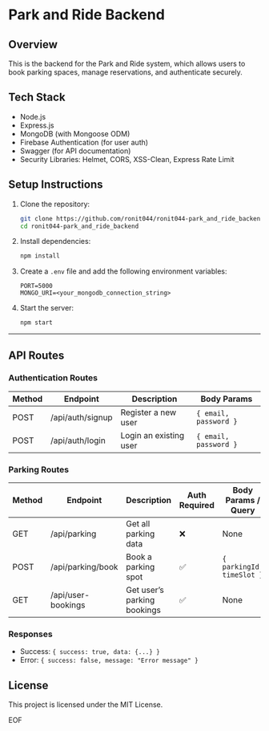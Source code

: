 # Park and Ride Backend

## Overview
This is the backend for the Park and Ride system, which allows users to book parking spaces, manage reservations, and authenticate securely.

## Tech Stack
- Node.js
- Express.js
- MongoDB (with Mongoose ODM)
- Firebase Authentication (for user auth)
- Swagger (for API documentation)
- Security Libraries: Helmet, CORS, XSS-Clean, Express Rate Limit

## Setup Instructions
1. Clone the repository:
   
   ```sh
   git clone https://github.com/ronit044/ronit044-park_and_ride_backend.git
   cd ronit044-park_and_ride_backend
   ```

2. Install dependencies:
   
   ```sh
   npm install
   ```

3. Create a `.env` file and add the following environment variables:
   
   ```env
   PORT=5000
   MONGO_URI=<your_mongodb_connection_string>
   ```

4. Start the server:
   
   ```sh
   npm start
   ```

---

## API Routes

### Authentication Routes
| Method | Endpoint       | Description          | Body Params |
|--------|---------------|----------------------|-------------|
| POST   | /api/auth/signup | Register a new user | `{ email, password }` |
| POST   | /api/auth/login  | Login an existing user | `{ email, password }` |

### Parking Routes
| Method | Endpoint               | Description                   | Auth Required | Body Params / Query |
|--------|------------------------|-------------------------------|--------------|----------------------|
| GET    | /api/parking           | Get all parking data          | ❌ | None |
| POST   | /api/parking/book      | Book a parking spot           | ✅ | `{ parkingId, timeSlot }` |
| GET    | /api/user-bookings     | Get user’s parking bookings   | ✅ | None |

### Responses
- Success: `{ success: true, data: {...} }`
- Error: `{ success: false, message: "Error message" }`

## License
This project is licensed under the MIT License.

EOF
